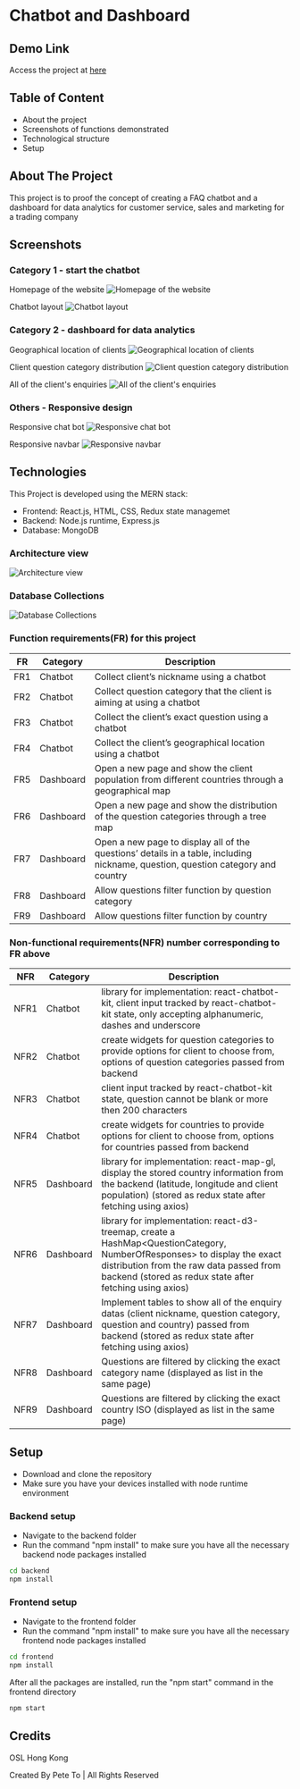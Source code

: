 # Chatbot and Dashboard

## Demo Link

Access the project at [here](https://chatbot-and-dashboard.netlify.app/)

## Table of Content

- About the project
- Screenshots of functions demonstrated
- Technological structure
- Setup

## About The Project

This project is to proof the concept of creating a FAQ chatbot and a dashboard for data analytics for customer service, sales and marketing for a trading company

## Screenshots

### Category 1 - start the chatbot

Homepage of the website
![Homepage of the website](images/homepage.png)

Chatbot layout
![Chatbot layout](images\chatbot.png)

### Category 2 - dashboard for data analytics

Geographical location of clients
![Geographical location of clients](images/geographical.png)

Client question category distribution
![Client question category distribution](images/distribution.png)

All of the client's enquiries
![All of the client's enquiries](images/allQuestions.png)

### Others - Responsive design

Responsive chat bot
![Responsive chat bot](images/responsiveChatbot.png)

Responsive navbar
![Responsive navbar](images/responsiveNavbar.png)

## Technologies

This Project is developed using the MERN stack:

- Frontend: React.js, HTML, CSS, Redux state managemet
- Backend: Node.js runtime, Express.js
- Database: MongoDB

### Architecture view

![Architecture view](images/architecture.jpg)

### Database Collections

![Database Collections](images/Collection.jpg)

### Function requirements(FR) for this project

| FR  | Category  | Description                                                                                                                      |
| --- | --------- | -------------------------------------------------------------------------------------------------------------------------------- |
| FR1 | Chatbot   | Collect client’s nickname using a chatbot                                                                                        |
| FR2 | Chatbot   | Collect question category that the client is aiming at using a chatbot                                                           |
| FR3 | Chatbot   | Collect the client’s exact question using a chatbot                                                                              |
| FR4 | Chatbot   | Collect the client’s geographical location using a chatbot                                                                       |
| FR5 | Dashboard | Open a new page and show the client population from different countries through a geographical map                               |
| FR6 | Dashboard | Open a new page and show the distribution of the question categories through a tree map                                          |
| FR7 | Dashboard | Open a new page to display all of the questions’ details in a table, including nickname, question, question category and country |
| FR8 | Dashboard | Allow questions filter function by question category                                                                             |
| FR9 | Dashboard | Allow questions filter function by country                                                                                       |

### Non-functional requirements(NFR) number corresponding to FR above

| NFR  | Category  | Description                                                                                                                                                                                                                    |
| ---- | --------- | ------------------------------------------------------------------------------------------------------------------------------------------------------------------------------------------------------------------------------ |
| NFR1 | Chatbot   | library for implementation: react-chatbot-kit, client input tracked by react-chatbot-kit state, only accepting alphanumeric, dashes and underscore                                                                             |
| NFR2 | Chatbot   | create widgets for question categories to provide options for client to choose from, options of question categories passed from backend                                                                                        |
| NFR3 | Chatbot   | client input tracked by react-chatbot-kit state, question cannot be blank or more then 200 characters                                                                                                                          |
| NFR4 | Chatbot   | create widgets for countries to provide options for client to choose from, options for countries passed from backend                                                                                                           |
| NFR5 | Dashboard | library for implementation: react-map-gl, display the stored country information from the backend (latitude, longitude and client population) (stored as redux state after fetching using axios)                               |
| NFR6 | Dashboard | library for implementation: react-d3-treemap, create a HashMap<QuestionCategory, NumberOfResponses> to display the exact distribution from the raw data passed from backend (stored as redux state after fetching using axios) |
| NFR7 | Dashboard | Implement tables to show all of the enquiry datas (client nickname, question category, question and country) passed from backend (stored as redux state after fetching using axios)                                            |
| NFR8 | Dashboard | Questions are filtered by clicking the exact category name (displayed as list in the same page)                                                                                                                                |
| NFR9 | Dashboard | Questions are filtered by clicking the exact country ISO (displayed as list in the same page)                                                                                                                                  |

## Setup

- Download and clone the repository
- Make sure you have your devices installed with node runtime environment

### Backend setup

- Navigate to the backend folder
- Run the command "npm install" to make sure you have all the necessary backend node packages installed

```bash
cd backend
npm install
```

### Frontend setup

- Navigate to the frontend folder
- Run the command "npm install" to make sure you have all the necessary frontend node packages installed

```bash
cd frontend
npm install
```

After all the packages are installed, run the "npm start" command in the frontend directory

```bash
npm start
```

## Credits

OSL Hong Kong

Created By Pete To | All Rights Reserved
